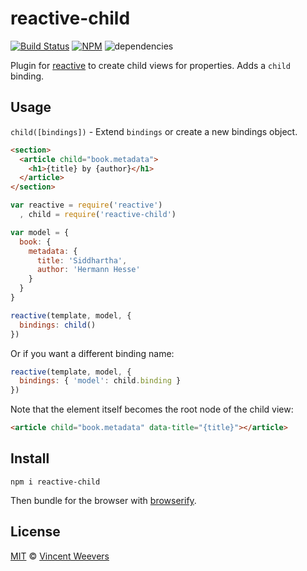 # reactive-child

[![Build Status](https://travis-ci.org/vweevers/reactive-child.svg)](https://travis-ci.org/vweevers/reactive-child) [![NPM](https://badge.fury.io/js/reactive-child.svg)](https://www.npmjs.org/package/reactive-child) ![dependencies](https://david-dm.org/vweevers/reactive-child.png)

Plugin for [reactive](https://github.com/component/reactive) to create child views for properties. Adds a `child` binding.

## Usage

`child([bindings])` - Extend `bindings` or create a 
new bindings object.

```html
<section>
  <article child="book.metadata">
    <h1>{title} by {author}</h1>
  </article>
</section>
```

```js
var reactive = require('reactive')
  , child = require('reactive-child')

var model = { 
  book: { 
    metadata: {
      title: 'Siddhartha', 
      author: 'Hermann Hesse'
    }
  }
}

reactive(template, model, {
  bindings: child()
})
```

Or if you want a different binding name:

```js
reactive(template, model, {
  bindings: { 'model': child.binding } 
})
```

Note that the element itself becomes the root node of the child view:

```html
<article child="book.metadata" data-title="{title}"></article>
```

## Install

    npm i reactive-child

Then bundle for the browser with [browserify](http://browserify.org/).

## License

[MIT](http://opensource.org/licenses/MIT) © [Vincent Weevers](http://vincentweevers.nl)
